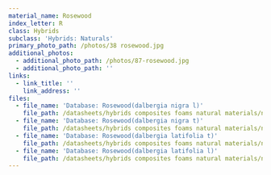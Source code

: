 ```yaml
---
material_name: Rosewood
index_letter: R
class: Hybrids
subclass: 'Hybrids: Naturals'
primary_photo_path: /photos/38 rosewood.jpg
additional_photos:
  - additional_photo_path: /photos/87-rosewood.jpg
  - additional_photo_path: ''
links:
  - link_title: ''
    link_address: ''
files:
  - file_name: 'Database: Rosewood(dalbergia nigra l)'
    file_path: /datasheets/hybrids composites foams natural materials/natural materials/rosewood n l.pdf
  - file_name: 'Database: Rosewood(dalbergia nigra t)'
    file_path: /datasheets/hybrids composites foams natural materials/natural materials/rosewood n t.pdf
  - file_name: 'Database: Rosewood(dalbergia latifolia t)'
    file_path: /datasheets/hybrids composites foams natural materials/natural materials/rosewood l t.pdf
  - file_name: 'Database: Rosewood(dalbergia latifolia l)'
    file_path: /datasheets/hybrids composites foams natural materials/natural materials/rosewood l l.pdf
---
```



